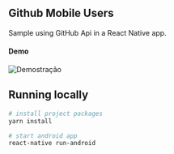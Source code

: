 ## Github Mobile Users
Sample using GitHub Api in a React Native app.

#### Demo
![Demostração](demo.gif)

## Running locally

```sh
# install project packages
yarn install

# start android app
react-native run-android
